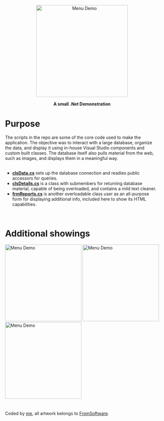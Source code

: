 <div align=center>
    <img src="https://tylereshelman.com/img/erdata/menu.gif" alt="Menu Demo" height=300px>
    <p style="text-align:center;"><b>A small .Net Demonstration</b></p>
</div>

# Purpose
<div>
    The scripts in the repo are some of the core code used to make the application. The objective was to interact with a large database, organize the data, and display it using in-house Visual Studio components and custom built classes. The database itself also pulls material from the web, such as images, and displays them in a meaningful way.
</div>
<br>
<ul style="list-style-type:square;">
    <li><b><a href="https://github.com/tfeshelman/CSharp-Demo/blob/main/clsData.cs">clsData.cs</a></b> sets up the database connection and readies public accessors for queries.</li>
    <li><b><a href="https://github.com/tfeshelman/CSharp-Demo/blob/main/clsDetails.cs">clsDetails.cs</a></b> is a class with submembers for returning database material, capable of being overloaded, and contains a mild text cleaner.</li>
    <li><b><a href="https://github.com/tfeshelman/CSharp-Demo/blob/main/frmReports.cs">frmReports.cs</a></b> is another overloadable class user as an all-purpose form for displaying additional info, included here to show its HTML capabilities.</li>
</ul>
<br>

# Additional showings

<div>
    <img src="https://tylereshelman.com/img/erdata/map2.gif" alt="Menu Demo" height=250px>
    <img src="https://tylereshelman.com/img/erdata/weapons2.gif" alt="Menu Demo" height=250px>
    <img src="https://tylereshelman.com/img/erdata/weapons-report.gif" alt="Menu Demo" height=250px>
</div>

# 
Coded by <a href="https://tylereshelman.com">me</a>, all artwork belongs to <a href="https://www.fromsoftware.jp/ww/">FromSoftware</a>.